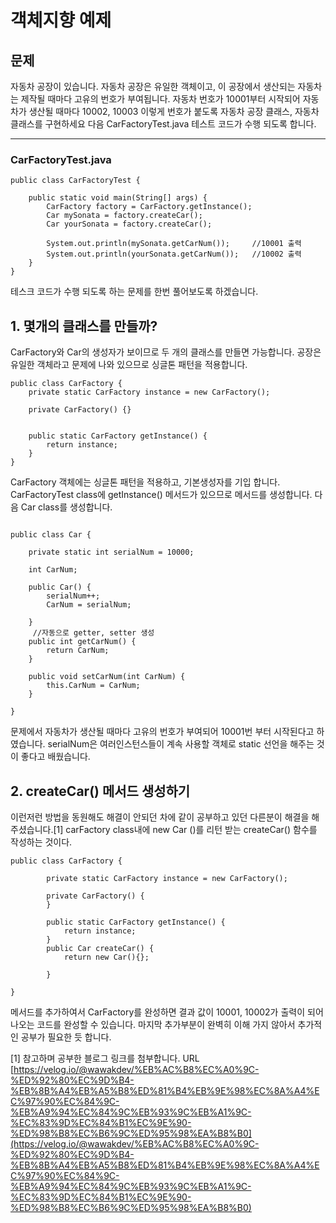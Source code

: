 # 객체지향 예제

## 문제

자동차 공장이 있습니다. 자동차 공장은 유일한 객체이고, 이 공장에서 생산되는 자동차는 제작될 때마다 고유의 번호가 부여됩니다.
자동차 번호가 10001부터 시작되어 자동차가 생산될 때마다 10002, 10003 이렇게 번호가 붙도록 자동차 공장 클래스, 자동차 클래스를 구현하세요
다음 CarFactoryTest.java 테스트 코드가 수행 되도록 합니다.

***

### CarFactoryTest.java

```
public class CarFactoryTest {

    public static void main(String[] args) {
        CarFactory factory = CarFactory.getInstance();
        Car mySonata = factory.createCar();
        Car yourSonata = factory.createCar();

        System.out.println(mySonata.getCarNum());     //10001 출력
        System.out.println(yourSonata.getCarNum());   //10002 출력
    }
}

```

테스크 코드가 수행 되도록 하는 문제를 한번 풀어보도록 하겠습니다.


## 1. 몇개의 클래스를 만들까?

CarFactory와 Car의 생성자가 보이므로 두 개의 클래스를 만들면 가능합니다.
공장은 유일한 객체라고 문제에 나와 있으므로 싱글톤 패턴을 적용합니다.

```
public class CarFactory {
    private static CarFactory instance = new CarFactory();

    private CarFactory() {}


    public static CarFactory getInstance() {
        return instance;
    }
}
```

CarFactory 객체에는 싱글톤 패턴을 적용하고, 기본생성자를 기입 합니다.
CarFactoryTest class에 getInstance() 메서드가 있으므로 메서드를 생성합니다.
다음 Car class를 생성합니다.

```

public class Car {

    private static int serialNum = 10000;

    int CarNum;

    public Car() {
        serialNum++;
        CarNum = serialNum;

    }
     //자동으로 getter, setter 생성
    public int getCarNum() {
        return CarNum;
    }

    public void setCarNum(int CarNum) {
        this.CarNum = CarNum;
    }

}
```

문제에서 자동차가 생산될 때마다 고유의 번호가 부여되어 10001번 부터 시작된다고 하였습니다.
serialNum은 여러인스턴스들이 계속 사용할 객체로 static 선언을 해주는 것이 좋다고 배웠습니다.


## 2. createCar() 메서드 생성하기

이런저런 방법을 동원해도 해결이 안되던 차에 같이 공부하고 있던 다른분이 해결을 해주셨습니다.[1]
carFactory class내에 new Car ()를 리턴 받는 createCar() 함수를 작성하는 것이다.

```
public class CarFactory {

        private static CarFactory instance = new CarFactory();

        private CarFactory() {
        }

        public static CarFactory getInstance() {
            return instance;
        }
        public Car createCar() {
            return new Car(){};

        }

}
```

메서드를 추가하여서 CarFactory를 완성하면
결과 값이 10001, 10002가 출력이 되어 나오는 코드를 완성할 수 있습니다.
마지막 추가부분이 완벽히 이해 가지 않아서 추가적인 공부가 필요한 듯 합니다.

[1] 참고하며 공부한 블로그 링크를 첨부합니다.
URL [https://velog.io/@wawakdev/%EB%AC%B8%EC%A0%9C-%ED%92%80%EC%9D%B4-%EB%8B%A4%EB%A5%B8%ED%81%B4%EB%9E%98%EC%8A%A4%EC%97%90%EC%84%9C-%EB%A9%94%EC%84%9C%EB%93%9C%EB%A1%9C-%EC%83%9D%EC%84%B1%EC%9E%90-%ED%98%B8%EC%B6%9C%ED%95%98%EA%B8%B0](https://velog.io/@wawakdev/%EB%AC%B8%EC%A0%9C-%ED%92%80%EC%9D%B4-%EB%8B%A4%EB%A5%B8%ED%81%B4%EB%9E%98%EC%8A%A4%EC%97%90%EC%84%9C-%EB%A9%94%EC%84%9C%EB%93%9C%EB%A1%9C-%EC%83%9D%EC%84%B1%EC%9E%90-%ED%98%B8%EC%B6%9C%ED%95%98%EA%B8%B0)
